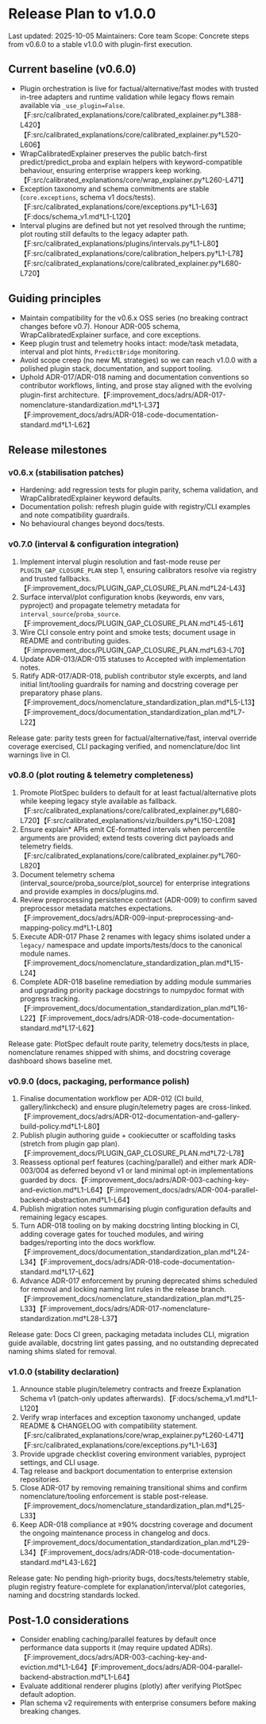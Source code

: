 # Release Plan to v1.0.0

Last updated: 2025-10-05
Maintainers: Core team
Scope: Concrete steps from v0.6.0 to a stable v1.0.0 with plugin-first execution.

## Current baseline (v0.6.0)

- Plugin orchestration is live for factual/alternative/fast modes with trusted
  in-tree adapters and runtime validation while legacy flows remain available via
  `_use_plugin=False`.【F:src/calibrated_explanations/core/calibrated_explainer.py†L388-L420】【F:src/calibrated_explanations/core/calibrated_explainer.py†L520-L606】
- WrapCalibratedExplainer preserves the public batch-first predict/predict_proba
  and explain helpers with keyword-compatible behaviour, ensuring enterprise
  wrappers keep working.【F:src/calibrated_explanations/core/wrap_explainer.py†L260-L471】
- Exception taxonomy and schema commitments are stable (`core.exceptions`,
  schema v1 docs/tests).【F:src/calibrated_explanations/core/exceptions.py†L1-L63】【F:docs/schema_v1.md†L1-L120】
- Interval plugins are defined but not yet resolved through the runtime; plot
  routing still defaults to the legacy adapter path.【F:src/calibrated_explanations/plugins/intervals.py†L1-L80】【F:src/calibrated_explanations/core/calibration_helpers.py†L1-L78】【F:src/calibrated_explanations/core/calibrated_explainer.py†L680-L720】

## Guiding principles

- Maintain compatibility for the v0.6.x OSS series (no breaking contract changes
  before v0.7). Honour ADR-005 schema, WrapCalibratedExplainer surface, and core
  exceptions.
- Keep plugin trust and telemetry hooks intact: mode/task metadata, interval and
  plot hints, `PredictBridge` monitoring.
- Avoid scope creep (no new ML strategies) so we can reach v1.0.0 with a polished
  plugin stack, documentation, and support tooling.
- Uphold ADR-017/ADR-018 naming and documentation conventions so contributor
  workflows, linting, and prose stay aligned with the evolving plugin-first
  architecture.【F:improvement_docs/adrs/ADR-017-nomenclature-standardization.md†L1-L37】【F:improvement_docs/adrs/ADR-018-code-documentation-standard.md†L1-L62】

## Release milestones

### v0.6.x (stabilisation patches)

- Hardening: add regression tests for plugin parity, schema validation, and
  WrapCalibratedExplainer keyword defaults.
- Documentation polish: refresh plugin guide with registry/CLI examples and note
  compatibility guardrails.
- No behavioural changes beyond docs/tests.

### v0.7.0 (interval & configuration integration)

1. Implement interval plugin resolution and fast-mode reuse per
   `PLUGIN_GAP_CLOSURE_PLAN` step 1, ensuring calibrators resolve via registry and
   trusted fallbacks.【F:improvement_docs/PLUGIN_GAP_CLOSURE_PLAN.md†L24-L43】
2. Surface interval/plot configuration knobs (keywords, env vars, pyproject) and
   propagate telemetry metadata for `interval_source`/`proba_source`.【F:improvement_docs/PLUGIN_GAP_CLOSURE_PLAN.md†L45-L61】
3. Wire CLI console entry point and smoke tests; document usage in README and
   contributing guides.【F:improvement_docs/PLUGIN_GAP_CLOSURE_PLAN.md†L63-L70】
4. Update ADR-013/ADR-015 statuses to Accepted with implementation notes.
5. Ratify ADR-017/ADR-018, publish contributor style excerpts, and land initial
   lint/tooling guardrails for naming and docstring coverage per preparatory
   phase plans.【F:improvement_docs/nomenclature_standardization_plan.md†L5-L13】【F:improvement_docs/documentation_standardization_plan.md†L7-L22】

Release gate: parity tests green for factual/alternative/fast, interval override
coverage exercised, CLI packaging verified, and nomenclature/doc lint warnings
live in CI.

### v0.8.0 (plot routing & telemetry completeness)

1. Promote PlotSpec builders to default for at least factual/alternative plots
   while keeping legacy style available as fallback.【F:src/calibrated_explanations/core/calibrated_explainer.py†L680-L720】【F:src/calibrated_explanations/viz/builders.py†L150-L208】
2. Ensure explain* APIs emit CE-formatted intervals when percentile arguments are
   provided; extend tests covering dict payloads and telemetry fields.【F:src/calibrated_explanations/core/calibrated_explainer.py†L760-L820】
3. Document telemetry schema (interval_source/proba_source/plot_source) for
   enterprise integrations and provide examples in docs/plugins.md.
4. Review preprocessing persistence contract (ADR-009) to confirm saved
   preprocessor metadata matches expectations.【F:improvement_docs/adrs/ADR-009-input-preprocessing-and-mapping-policy.md†L1-L80】
5. Execute ADR-017 Phase 2 renames with legacy shims isolated under a
   `legacy/` namespace and update imports/tests/docs to the canonical module
   names.【F:improvement_docs/nomenclature_standardization_plan.md†L15-L24】
6. Complete ADR-018 baseline remediation by adding module summaries and
   upgrading priority package docstrings to numpydoc format with progress
   tracking.【F:improvement_docs/documentation_standardization_plan.md†L16-L22】【F:improvement_docs/adrs/ADR-018-code-documentation-standard.md†L17-L62】

Release gate: PlotSpec default route parity, telemetry docs/tests in place,
nomenclature renames shipped with shims, and docstring coverage dashboard shows
baseline met.

### v0.9.0 (docs, packaging, performance polish)

1. Finalise documentation workflow per ADR-012 (CI build, gallery/linkcheck) and
   ensure plugin/telemetry pages are cross-linked.【F:improvement_docs/adrs/ADR-012-documentation-and-gallery-build-policy.md†L1-L80】
2. Publish plugin authoring guide + cookiecutter or scaffolding tasks (stretch
   from plugin gap plan).【F:improvement_docs/PLUGIN_GAP_CLOSURE_PLAN.md†L72-L78】
3. Reassess optional perf features (caching/parallel) and either mark ADR-003/004
   as deferred beyond v1 or land minimal opt-in implementations guarded by docs.【F:improvement_docs/adrs/ADR-003-caching-key-and-eviction.md†L1-L64】【F:improvement_docs/adrs/ADR-004-parallel-backend-abstraction.md†L1-L64】
4. Publish migration notes summarising plugin configuration defaults and
   remaining legacy escapes.
5. Turn ADR-018 tooling on by making docstring linting blocking in CI, adding
   coverage gates for touched modules, and wiring badges/reporting into the docs
   workflow.【F:improvement_docs/documentation_standardization_plan.md†L24-L34】【F:improvement_docs/adrs/ADR-018-code-documentation-standard.md†L17-L62】
6. Advance ADR-017 enforcement by pruning deprecated shims scheduled for removal
   and locking naming lint rules in the release branch.【F:improvement_docs/nomenclature_standardization_plan.md†L25-L33】【F:improvement_docs/adrs/ADR-017-nomenclature-standardization.md†L28-L37】

Release gate: Docs CI green, packaging metadata includes CLI, migration guide
available, docstring lint gates passing, and no outstanding deprecated naming
shims slated for removal.

### v1.0.0 (stability declaration)

1. Announce stable plugin/telemetry contracts and freeze Explanation Schema v1
   (patch-only updates afterwards).【F:docs/schema_v1.md†L1-L120】
2. Verify wrap interfaces and exception taxonomy unchanged, update README &
   CHANGELOG with compatibility statement.【F:src/calibrated_explanations/core/wrap_explainer.py†L260-L471】【F:src/calibrated_explanations/core/exceptions.py†L1-L63】
3. Provide upgrade checklist covering environment variables, pyproject settings,
   and CLI usage.
4. Tag release and backport documentation to enterprise extension repositories.
5. Close ADR-017 by removing remaining transitional shims and confirm
   nomenclature/tooling enforcement is stable post-release.【F:improvement_docs/nomenclature_standardization_plan.md†L25-L33】
6. Keep ADR-018 compliance at ≥90% docstring coverage and document the ongoing
   maintenance process in changelog and docs.【F:improvement_docs/documentation_standardization_plan.md†L29-L34】【F:improvement_docs/adrs/ADR-018-code-documentation-standard.md†L43-L62】

Release gate: No pending high-priority bugs, docs/tests/telemetry stable, plugin
registry feature-complete for explanation/interval/plot categories, naming and
docstring standards locked.

## Post-1.0 considerations

- Consider enabling caching/parallel features by default once performance data
  supports it (may require updated ADRs).【F:improvement_docs/adrs/ADR-003-caching-key-and-eviction.md†L1-L64】【F:improvement_docs/adrs/ADR-004-parallel-backend-abstraction.md†L1-L64】
- Evaluate additional renderer plugins (plotly) after verifying PlotSpec default
  adoption.
- Plan schema v2 requirements with enterprise consumers before making breaking
  changes.
